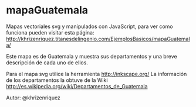 mapaGuatemala
=============
Mapas vectoriales svg y manipulados con JavaScript, para ver como funciona pueden visitar esta página: http://khrizenriquez.titanesdelingenio.com/EjemplosBasicos/mapaGuatemala/

Este mapa es de Guatemala y muestra sus departamentos y una breve descripción de cada uno de ellos.

Para el mapa svg utilice la herramienta http://inkscape.org/
La información de los departamentos la obtuve de la Wiki http://es.wikipedia.org/wiki/Departamentos_de_Guatemala

Autor: @khrizenriquez
